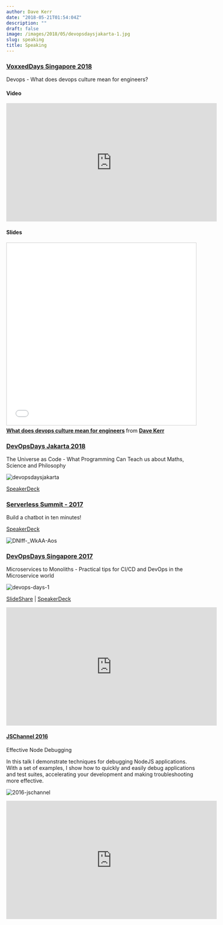 ```yaml
---
author: Dave Kerr
date: "2018-05-21T01:54:04Z"
description: ""
draft: false
image: /images/2018/05/devopsdaysjakarta-1.jpg
slug: speaking
title: Speaking
---
```



### [VoxxedDays Singapore 2018](https://voxxeddays.com/singapore)

Devops - What does devops culture mean for engineers?

#### Video

<iframe width="560" height="315" src="https://www.youtube.com/embed/oHhnq-3Q66U" frameborder="0" allow="autoplay; encrypted-media" allowfullscreen></iframe>

#### Slides

<iframe src="//www.slideshare.net/slideshow/embed_code/key/AoGGxDMsxrTdzh" width="595" height="485" frameborder="0" marginwidth="0" marginheight="0" scrolling="no" style="border:1px solid #CCC; border-width:1px; margin-bottom:5px; max-width: 100%;" allowfullscreen> </iframe> <div style="margin-bottom:5px"> <strong> <a href="//www.slideshare.net/DaveKerr5/what-does-devops-culture-mean-for-engineers" title="What does devops culture mean for engineers" target="_blank">What does devops culture mean for engineers</a> </strong> from <strong><a href="https://www.slideshare.net/DaveKerr5" target="_blank">Dave Kerr</a></strong> </div>

### [DevOpsDays Jakarta 2018](https://www.devopsdays.org/events/2018-jakarta/)

The Universe as Code - What Programming Can Teach us about Maths, Science and Philosophy

![devopsdaysjakarta](/images/2018/05/devopsdaysjakarta.jpg)

[SpeakerDeck](https://www.slideshare.net/DevOpsDaysJKT/the-universe-as-code-dave-kerr)


### [Serverless Summit - 2017](https://inserverless.com)

Build a chatbot in ten minutes!

[SpeakerDeck](https://speakerdeck.com/dwmkerr/build-a-chatbot-in-10-minutes)

![DNIff-_WkAA-Aos](/images/2018/05/DNIff-_WkAA-Aos.jpg)


### [DevOpsDays Singapore 2017](https://www.devopsdays.org/events/2017-singapore/)

Microservices to Monoliths - Practical tips for CI/CD and DevOps in the Microservice world

![devops-days-1](/images/2018/05/devops-days-1.jpg)

[SlideShare](https://www.slideshare.net/secret/4hIkPtQDLg1Drg) | [SpeakerDeck](https://speakerdeck.com/dwmkerr/monoliths-to-microservices-practical-tips-for-ci-cd-and-devops-in-the-microservices-world)

<iframe width="560" height="315" src="https://www.youtube.com/embed/NVb7aljfKYo?start=9050" frameborder="0" allow="autoplay; encrypted-media" allowfullscreen></iframe>

#### [JSChannel 2016](http://2016.jschannel.com/)

Effective Node Debugging

In this talk I demonstrate techniques for debugging NodeJS applications. With a set of examples, I show how to quickly and easily debug applications and test suites, accelerating your development and making troubleshooting more effective.

![2016-jschannel](/images/2018/05/2016-jschannel.png)

<iframe width="560" height="315" src="https://www.youtube.com/embed/-iCygy2wGpM" frameborder="0" allow="autoplay; encrypted-media" allowfullscreen></iframe>

